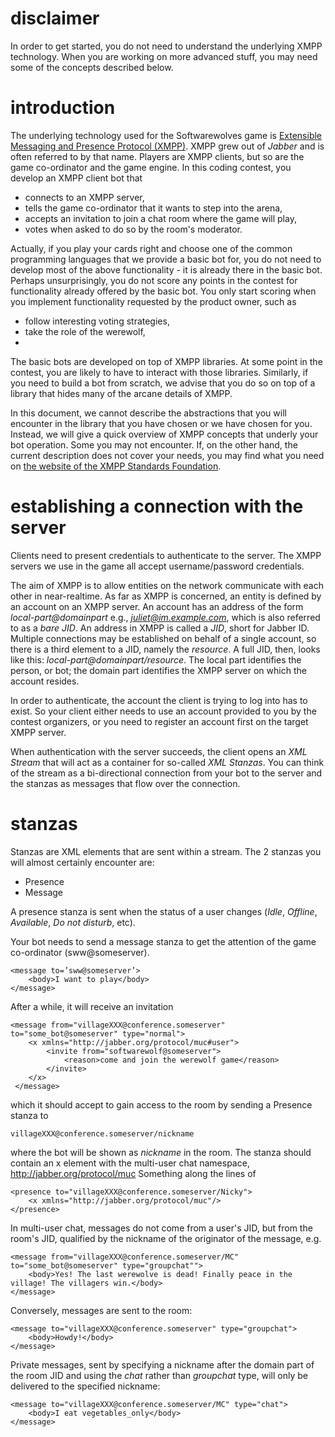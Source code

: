 disclaimer
==========

In order to get started, you do not need to understand the underlying XMPP technology.
When you are working on more advanced stuff, you may need some of the concepts described below.

introduction
=============

The underlying technology used for the Softwarewolves game is [Extensible Messaging and Presence Protocol (XMPP)][1].
XMPP grew out of *Jabber* and is often referred to by that name.
Players are XMPP clients, but so are the game co-ordinator and the game engine.
In this coding contest, you develop an XMPP client bot that
* connects to an XMPP server, 
* tells the game co-ordinator that it wants to step into the arena,
* accepts an invitation to join a chat room where the game will play,
* votes when asked to do so by the room's moderator.

Actually, if you play your cards right and choose one of the common programming languages that we provide a basic bot for, you do not need to develop most of the above functionality - it is already there in the basic bot.
Perhaps unsurprisingly, you do not score any points in the contest for functionality already offered by the basic bot.
You only start scoring when you implement functionality requested by the product owner, such as
* follow interesting voting strategies,
* take the role of the werewolf,
* 

The basic bots are developed on top of XMPP libraries.
At some point in the contest, you are likely to have to interact with those libraries.
Similarly, if you need to build a bot from scratch, we advise that you do so on top of a library that hides many of the arcane details of XMPP.

In this document, we cannot describe the abstractions that you will encounter in the library that you have chosen or we have chosen for you.
Instead, we will give a quick overview of XMPP concepts that underly your bot operation.
Some you may not encounter.
If, on the other hand, the current description does not cover your needs, you may find what you need on [the website of the XMPP Standards Foundation][2].

establishing a connection with the server
=========================================

Clients need to present credentials to authenticate to the server.
The XMPP servers we use in the game all accept username/password credentials.

The aim of XMPP is to allow entities on the network communicate with each other in near-realtime.
As far as XMPP is concerned, an entity is defined by an account on an XMPP server.
An account has an address of the form *local-part@domainpart* e.g., *juliet@im.example.com*, which is also referred to as a *bare JID*.
An address in XMPP is called a *JID*, short for Jabber ID.
Multiple connections may be established on behalf of a single account, so there is a third element to a JID, namely the *resource*.
A full JID, then, looks like this: *local-part@domainpart/resource*.
The local part identifies the person, or bot; the domain part identifies the XMPP server on which the account resides.

In order to authenticate, the account the client is trying to log into has to exist.
So your client either needs to use an account provided to you by the contest organizers, or you need to register an account first on the target XMPP server.

When authentication with the server succeeds, the client opens an *XML Stream* that will act as a container for so-called *XML Stanzas*.
You can think of the stream as a bi-directional connection from your bot to the server and the stanzas as messages that flow over the connection.

stanzas
=======

Stanzas are XML elements that are sent within a stream. 
The 2 stanzas you will almost certainly encounter are:

* Presence
* Message

A presence stanza is sent when the status of a user changes (*Idle*, *Offline*, *Available*, *Do not disturb*, etc).

Your bot needs to send a message stanza to get the attention of the game co-ordinator (sww@someserver).

    <message to=’sww@someserver’>
        <body>I want to play</body>
    </message>

After a while, it will receive an invitation

    <message from="villageXXX@conference.someserver" to="some_bot@someserver" type="normal">
        <x xmlns="http://jabber.org/protocol/muc#user">
            <invite from="softwarewolf@someserver">
                <reason>come and join the werewolf game</reason>
            </invite>
        </x>
     </message>
    
which it should accept to gain access to the room by sending a Presence stanza to

    villageXXX@conference.someserver/nickname

where the bot will be shown as _nickname_ in the room.
The stanza should contain an x element with the multi-user chat namespace,
    http://jabber.org/protocol/muc
Something along the lines of

    <presence to="villageXXX@conference.someserver/Nicky">
        <x xmlns="http://jabber.org/protocol/muc"/>
    </presence>

In multi-user chat, messages do not come from a user's JID, but from the room's JID, qualified by the nickname of the originator of the message, e.g.

    <message from="villageXXX@conference.someserver/MC" to="some_bot@someserver" type="groupchat"">
        <body>Yes! The last werewolve is dead! Finally peace in the village! The villagers win.</body>
    </message>
    
Conversely, messages are sent to the room:

    <message to="villageXXX@conference.someserver" type="groupchat">
        <body>Howdy!</body>
    </message>
    
Private messages, sent by specifying a nickname after the domain part of the room JID and using the _chat_ rather than _groupchat_ type, will only be delivered to the specified nickname:

    <message to="villageXXX@conference.someserver/MC" type="chat">
        <body>I eat vegetables_only</body>
    </message>

    

[1]: http://en.wikipedia.org/wiki/XMPP
[2]: http://xmpp.org/xmpp-protocols/
